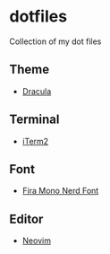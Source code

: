 # dotfiles

Collection of my dot files

## Theme

* [Dracula](https://draculatheme.com/)

## Terminal

* [iTerm2](https://iterm2.com/)

## Font

* [Fira Mono Nerd Font](https://www.nerdfonts.com/font-downloads)

## Editor

* [Neovim](https://neovim.io/)

